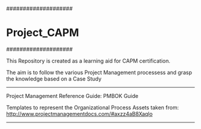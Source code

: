 ####################
#  Project_CAPM    #
####################

This Repository is created as a learning aid for CAPM certification.

The aim is to follow the various Project Management processess and grasp the knowledge based on a Case Study

********************************************************************************************************************
Project Management Reference Guide:
PMBOK Guide

Templates to represent the Organizational Process Assets taken from:
http://www.projectmanagementdocs.com/#axzz4aB8Xaqlo

*********************************************************************************************************************

